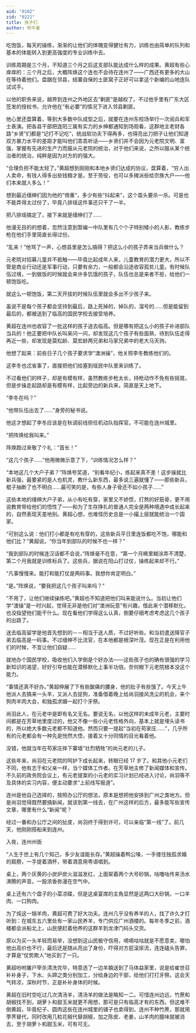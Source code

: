 ```yaml
---
aid: "0102"
zid: "0221"
title: 孩子们
author: 吹牛者
---
```


吃饱饭，每天的操练，渐渐的让他们的体魄变得健壮有力，训练也由简单的队列和基本的体能转入到更高强度的专业训练中去。

训练周期是三个月，不知道三个月之后这支部队能达成什么样的成果。黄超有些心痒痒的：三个月之后，大概阵焕这个连也不会待在连州了――广西还有更多的大山在等待着他们。盘踞在邻县，结寨自保的土匪窝子正好可以拿这个新编的山地连队试试手。

以他的职务来说，越界到连州之外地区去“剿匪”是越权了。不过他手里有广东大区签发的授权书，允许他在“有必要”的情况下进入邻县剿匪。

他心里还盘算着，等到大多数中队成型之后，就要在连州东校场举行一次阅兵和军士表演。把各县干部把连阳三属有实力的乡绅都通知到场观看，这群地主老财各路“乡贤”们都是“记打不记吃”，统战软功夫下得再多，也得亮出刀把子让他们知道双方暴力水平的差距才能叫他们乖乖听话――乡贤们并不会因为元老院文明、富强，掌握有先进的生产力而服从元老院的统治，对于他们来说，之所以服从某个统治者的统治，纯粹是因为对方的的强大。

“合理负担不能太轻了。”黄超想到刚刚和本地乡贤们达成的协议，盘算着，“穷人出人卖命，有钱人得多出些钱粮才是。至于劳役，也可以多摊派些给宗族大户――他们本来就人多么！”

想到最近缙绅们因为他的“倚重”，多少有些“抖起来”，这个苗头要杀一杀。可是也不能弄得太过份了，毕竟八排瑶这件事还只干了一半。

把八排瑶搞定了，接下来就是缙绅们了……

他漫无目的的想着，忽然注意到暂编一中队里有几个个子特别矮小的人影，教练步枪在他们手里简直长得过份。

“乱来！”他骂了一声，心想县里是怎么搞得？把这么小的孩子弄来当兵做什么？

元老院对招募儿童并不抵触――毕竟比起成年人来，儿童教育的潜力更大，所以不管是商业行动还是军事行动，只要有余力，一般都会沿途收容孤贫儿童。有时候队伍过境，一到做饭的时候就会来许多饥饿的孩子，队伍也总是来者不拒，给他们一顿饱饭吃。

就这么一顿饱饭，第二天开拔的时候队伍里就会多出不少孩子来。

虽说不是每个孩子都会坚持到最后，路上死掉的，掉队的，溜号的……但是能留到最后的，都被送到了临高的国民学校去接受培养。

黄超在连州也收容了一批这样的孩子送去临高。但是哪有把这么小的孩子补进部队当兵的！他正要把中队长叫来问一问，却发现这几个孩子有些面熟，待到队伍走得再近一些，却发现是莫松龄、莫宏龄两兄弟和马家兄弟中的老大马天驹。

他想了起来：前些日子几个孩子要求学“澳洲操”，他关照李冬教练他们的。

这李冬也忒省事了，直接把他们给塞到瑶民中队里来训练了。

不过看他们的样子，却是有模有样，虽然教练步枪太长，持枪动作不免有些摇晃，但是步操走起路却是有模有样，比起旁边的新兵来，简直是天上地下。

“李冬在吗？”

“他带队伍出去了……”身旁的秘书说。

他这才想起了李冬应该是在秋调前线担任机动队指挥官。不可能在连州城里。

“把阵焕给我叫来。”

阵焕跑过来敬了个礼：“首长！”

“这几个孩子……”他用微微示意了下，“训练情况怎么样？”

“本地这几个大户子弟？”阵焕夸奖道，“别看年纪小，练起来真不差！这步操就比新兵强，最要紧的是人也机灵，教什么新东西，最多说三遍就懂了――那些新兵，棍子抽断了也不明白……最可笑的是，有些人身子骨还不如小孩子……”

这些本地的缙绅大户子弟，从小有吃有穿，家里又不娇惯，打熬的好筋骨，更不用说教育带给他们的悟性了――和为了生存挣扎的普通人完全是两种境遇中成长起来的，自然表现天差地别。黄超心想，也难怪历史总是一小撮上层就能统治一个国家。

“可别这么说：他们打小都是有吃有穿的，这些新兵平日里连饭都吃不饱，哪能和他们比？”黄超说，“你当年到部队的时候不也一样？”

“我到部队的时候连汉话都不会说，”阵焕毫不在意，“第一个月稀里糊涂弄不清楚，第二个月我就是训练标兵了。这些兵，据说在阳山打过仗，操练起来却不行。”

“凡事慢慢来。能打和能打仗是两码事。我想你肯定明白。”

“是。”阵焕说，“要我把这几个孩子叫来吗？”

“不用了，让他们继续操练吧。”黄超也不知道把他们叫来能说什么。当初让他们学“澳操”是一时兴起，觉得无非是他们对“澳洲玩意”有兴趣，借此来个潜移默化，也没指望他们能干什么。现在看他们学得这么认真，倒要仔细考虑考虑这几个孩子的出路了。

送去临高留学是他首先想到的－－相当于送人质，不过好听些。和当初遣送降官子弟去临高是一码事。不过缙绅不比流官，在本地都是根深叶茂。现在正是在利用他们的时候，不宜让他们自疑……

就地办个国民学校，吸收他们入学倒是个好办法――这些孩子也的确有很强的学习新知识的渴望，好好引导也能在潜移默化上事半功倍。奈何眼下元老院根本没这个能力。

“事情还真不好办。”黄超伸展了下有些酸痛的腰身，他的肚子有些饿了。今天上午他派人去搞来一头羊，又派人去捉狗，准备借着晚上给尚羽接风洗尘的机会，来个狗肉羊肉大会，和独孤求婚一起打个牙祭。

尚羽此人，在元老中是即有名又无名。要说无名，以他这样的未成年元老，主要时间都是在芳草地里度过的，他又不像一些小元老性格外向，基本上就是埋头读书的，所以绝大多数元老都不知道他。然而只要一提起“当初在苟家庄……”，几乎所有的元老都会有一种先是恍然大悟，接着又十分同情的目光看着他。

没错，他就当年在苟家庄摔下寨墙“壮烈牺牲”的尚元老的儿子。

这些年来，尚羽在元老院的呵护下成长起来，转眼已经 17 岁了。和其他小元老们不同，他有志于和父亲一样，当个媒体工作者。在芳草地主修了新闻媒体和宣传。不久前的政务院会议上，有元老提案的小元老的实习计划已经进入讨论，尚羽等不及具体的实习内容，便主动要求“上前线写报道”。

连州是他自己选择的，按照办公厅的想法，原本是想把他安排到广州之类地方。但是尚羽觉得既然要搞新闻，就该到第一线去，在广州这样的后方，最多能写些宣传文章，哪里有什么“新闻”呢？

经过一番和办公厅之间的扯皮，尚羽终于得到许可，可以亲临“第一线”了。前几天，他刚刚搭船来到连州。

入夜，连州州衙

“人生于世上有几个知己，多少友谊能长存。”黄超操着鸭公嗓，一手搂住独孤求婚的肩膀，一手提着酒杯，带着酒意用粤语唱到。

桌上，两个灰黄的小炭炉炭火滋滋发红，上面架着两个大号砂锅，咕噜咕传来汤水沸腾的声音。一股浓香弥漫在空气中。

桌上还有六个盘子的小菜凉碟，但是这桌宴席的主角显然是这两口大砂锅，一口羊肉、一口狗肉。

为了炖这一锅羊肉，黄超可费了好大功夫。连州几乎没有养羊的人，找了许久才打听到：在城东五六里处有一家山民养羊，专门供应广州酒楼的。每年冬季之前，酒楼都会派船北上，山民便赶着他养的这群羊到龙津门码头交货。

原以为买一头羊轻而易举，没想到这山民极守信用，嘀嘀咕咕就是不愿意卖，哪怕他出高价也不行，最后还是随从亮出了身份，吓得对方屁滚尿流，连连磕头告罪，才算是“仗势欺人”地买到了一只。

黄超吩咐屠户宰杀清洗完毕，特意选了一边羊腩送到了马体益家里，说是给崔世召补补身子，下水、头蹄之类分别加工，分给身边的干部，给他们打打牙祭。这会天气转凉，深秋时节，正是补补身体的时候。

黄超在旧时空吃过几次清汤羊，清汤羊的做法是略知一二。可惜连州边远，竹蔗和胡椒找不到，胡萝卜和甜玉米就更不用想，那可是只有临高才有的东西。但这难不倒黄超，毕竟杞子、圆肉这些在连州城里的铺子也卖得到，连州不种竹蔗，那就用荸荠替代，同时改用几粒花椒代替胡椒，加之陈皮、老姜，山羊肉的膻味就被消去，至于胡萝卜和甜玉米，可有可无。
